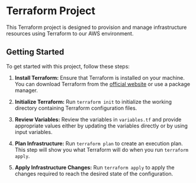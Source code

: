 # Terraform Project

This Terraform project is designed to provision and manage infrastructure resources using Terraform to our AWS environment.


## Getting Started

To get started with this project, follow these steps:

1. **Install Terraform:**
   Ensure that Terraform is installed on your machine. You can download Terraform from the [official website](https://www.terraform.io/downloads.html) or use a package manager.

2. **Initialize Terraform:**
   Run `terraform init` to initialize the working directory containing Terraform configuration files.

3. **Review Variables:**
   Review the variables in `variables.tf` and provide appropriate values either by updating the variables directly or by using input variables.

   <!-- Review the us-dev/../variables.tf to get a grasp of each variables definitions before assigned vlaues to them in Step #5. -->

4. **Plan Infrastructure:**
   Run `terraform plan` to create an execution plan. This step will show you what Terraform will do when you run `terraform apply`.

5. **Apply Infrastructure Changes:**
   Run `terraform apply` to apply the changes required to reach the desired state of the configuration.